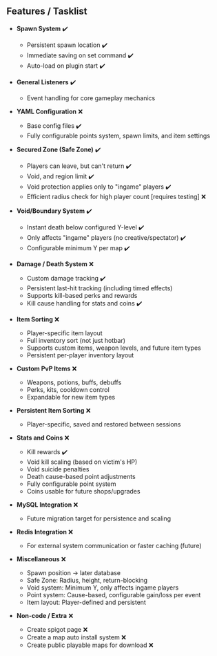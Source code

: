 ## Features / Tasklist

- **Spawn System** ✔️ 
  - Persistent spawn location ✔️
  - Immediate saving on set command ✔️
  - Auto-load on plugin start ✔️

- **General Listeners** ✔️  
  - Event handling for core gameplay mechanics  

- **YAML Configuration** ❌  
  - Base config files ✔️
  - Fully configurable points system, spawn limits, and item settings  

- **Secured Zone (Safe Zone)** ✔️  
  - Players can leave, but can't return ✔️  
  - Void, and region limit ✔️  
  - Void protection applies only to "ingame" players ✔️  
  - Efficient radius check for high player count [requires testing] ❌

- **Void/Boundary System** ✔️  
  - Instant death below configured Y-level ✔️  
  - Only affects "ingame" players (no creative/spectator) ✔️  
  - Configurable minimum Y per map ✔️

- **Damage / Death System** ❌  
  - Custom damage tracking ✔️  
  - Persistent last-hit tracking (including timed effects)  
  - Supports kill-based perks and rewards  
  - Kill cause handling for stats and coins ✔️  

- **Item Sorting** ❌  
  - Player-specific item layout  
  - Full inventory sort (not just hotbar)  
  - Supports custom items, weapon levels, and future item types  
  - Persistent per-player inventory layout  

- **Custom PvP Items** ❌  
  - Weapons, potions, buffs, debuffs  
  - Perks, kits, cooldown control  
  - Expandable for new item types  

- **Persistent Item Sorting** ❌  
  - Player-specific, saved and restored between sessions  

- **Stats and Coins** ❌  
  - Kill rewards ✔️  
  - Void kill scaling (based on victim's HP)  
  - Void suicide penalties  
  - Death cause-based point adjustments  
  - Fully configurable point system  
  - Coins usable for future shops/upgrades  

- **MySQL Integration** ❌  
  - Future migration target for persistence and scaling  

- **Redis Integration** ❌  
  - For external system communication or faster caching (future)

- **Miscellaneous** ❌
  - Spawn position → later database  
  - Safe Zone: Radius, height, return-blocking  
  - Void system: Minimum Y, only affects ingame players  
  - Point system: Cause-based, configurable gain/loss per event  
  - Item layout: Player-defined and persistent  

- **Non-code / Extra** ❌
  - Create spigot page ❌
  - Create a map auto install system ❌
  - Create public playable maps for download ❌
